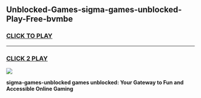 
## Unblocked-Games-sigma-games-unblocked-Play-Free-bvmbe
<h3>
<a href="https://premium76.site?title=sigma-games-unblocked&ref=09A">CLICK TO PLAY</a></h3>
<hr>

<h3>
<a href="https://premium76.site?title=sigma-games-unblocked&ref=09A">CLICK 2 PLAY</a>
  
</h3>

<a href="https://premium76.site?title=sigma-games-unblocked&ref=09A"><img src="https://clearcache.store/games.png"></a>


**sigma-games-unblocked games unblocked: Your Gateway to Fun and Accessible Online Gaming**
